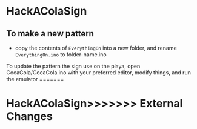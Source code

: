 # HackAColaSign

## To make a new pattern
- copy the contents of `EverythingOn` into a new folder, and rename `EverythingOn.ino` to folder-name.ino

To update the pattern the sign use on the playa, open CocaCola/CocaCola.ino with your preferred editor, modify things, and run the emulator =======
# HackAColaSign>>>>>>> External Changes
